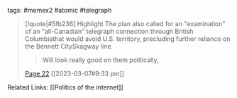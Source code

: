 tags: #memex2 #atomic #telegraph 
<br>
> [!quote|#5fb236] Highlight
> The plan also called for an "examination" of an "all-Canadian" telegraph connection through British Columbiathat would avoid U.S. territory, precluding further reliance on the Bennett CitySkagway line.
>
>> Will look really good on them politically,
>
> [Page 22](zotero://open-pdf/library/items/8YJQPTWG?page=22) [[2023-03-07#9:33 pm]]


Related Links: [[Politics of the internet]] 